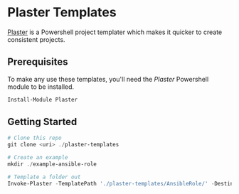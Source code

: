 # Plaster Templates

[Plaster](https://github.com/PowerShell/Plaster) is a Powershell project templater which makes it quicker to create consistent projects.

## Prerequisites

To make any use these templates, you'll need the _Plaster_ Powershell module to be installed.

```Powershell
Install-Module Plaster
```

## Getting Started

```Powershell
# Clone this repo
git clone <uri> ./plaster-templates

# Create an example
mkdir ./example-ansible-role

# Template a folder out
Invoke-Plaster -TemplatePath './plaster-templates/AnsibleRole/' -DestinationPath './example-ansible-role'
```
